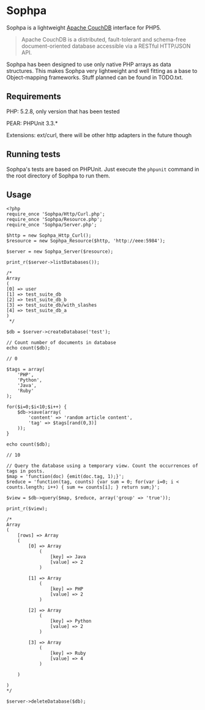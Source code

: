 Sophpa
======
Sophpa is a lightweight [Apache CouchDB](http://couchdb.apache.org/ "Visit the Apache CouchDB homepage")
interface for PHP5.

>Apache CouchDB is a distributed, fault-tolerant and schema-free document-oriented database accessible via a RESTful HTTP/JSON API. 

Sophpa has been designed to use only native PHP arrays as data structures. This makes Sophpa very lightweight
and well fitting as a base to Object-mapping frameworks. Stuff planned can be found in TODO.txt.

Requirements
------------
PHP: 5.2.8, only version that has been tested

PEAR: PHPUnit 3.3.*

Extensions: ext/curl, there will be other http adapters in the future though

Running tests
------------
Sophpa's tests are based on PHPUnit. Just execute the `phpunit` command in the root directory of Sophpa to run them.

Usage
-----
	<?php
	require_once 'Sophpa/Http/Curl.php';
	require_once 'Sophpa/Resource.php';
	require_once 'Sophpa/Server.php';
	
	$http = new Sophpa_Http_Curl();
	$resource = new Sophpa_Resource($http, 'http://eee:5984');
	
	$server = new Sophpa_Server($resource);
	
	print_r($server->listDatabases());
	
	/*
	Array
	(
	[0] => user
	[1] => test_suite_db
	[2] => test_suite_db_b
	[3] => test_suite_db/with_slashes
	[4] => test_suite_db_a
	)
	 */
	
	$db = $server->createDatabase('test');
	
	// Count number of documents in database
	echo count($db);
	
	// 0
	
	$tags = array(
		'PHP',
		'Python',
		'Java',
		'Ruby'
	);
	
	for($i=0;$i<10;$i++) {
		$db->save(array(
			'content' => 'random article content',
			'tag' => $tags[rand(0,3)]
		));
	}
	
	echo count($db);
	
	// 10
	
	// Query the database using a temporary view. Count the occurrences of tags in posts.
	$map = 'function(doc) {emit(doc.tag, 1);}';
	$reduce = 'function(tag, counts) {var sum = 0; for(var i=0; i < counts.length; i++) { sum += counts[i]; } return sum;}';

	$view = $db->query($map, $reduce, array('group' => 'true'));
	
	print_r($view);

	/*
	Array
	(
	    [rows] => Array
		(
		    [0] => Array
		        (
		            [key] => Java
		            [value] => 2
		        )

		    [1] => Array
		        (
		            [key] => PHP
		            [value] => 2
		        )

		    [2] => Array
		        (
		            [key] => Python
		            [value] => 2
		        )

		    [3] => Array
		        (
		            [key] => Ruby
		            [value] => 4
		        )

		)

	)
	*/
	
	$server->deleteDatabase($db);
